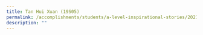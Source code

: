 ```yaml
---
title: Tan Hui Xuan (19S05)
permalink: /accomplishments/students/a-level-inspirational-stories/2021/huixuan/
description: ""
---
```

